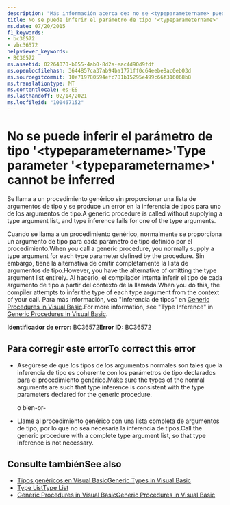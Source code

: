 ```yaml
---
description: "Más información acerca de: no se <typeparametername> puede inferir el parámetro de tipo ' '"
title: No se puede inferir el parámetro de tipo '<typeparametername>'
ms.date: 07/20/2015
f1_keywords:
- bc36572
- vbc36572
helpviewer_keywords:
- BC36572
ms.assetid: 02264070-b055-4ab0-8d2a-eac4d90d9fdf
ms.openlocfilehash: 3644857ca37ab94ba1771ff0c64eebe8ac0eb03d
ms.sourcegitcommit: 10e719780594efc781b15295e499c66f316068b8
ms.translationtype: MT
ms.contentlocale: es-ES
ms.lasthandoff: 02/14/2021
ms.locfileid: "100467152"
---
```

# <a name="type-parameter-typeparametername-cannot-be-inferred"></a><span data-ttu-id="1674f-103">No se puede inferir el parámetro de tipo '\<typeparametername>'</span><span class="sxs-lookup"><span data-stu-id="1674f-103">Type parameter '\<typeparametername>' cannot be inferred</span></span>

<span data-ttu-id="1674f-104">Se llama a un procedimiento genérico sin proporcionar una lista de argumentos de tipo y se produce un error en la inferencia de tipos para uno de los argumentos de tipo.</span><span class="sxs-lookup"><span data-stu-id="1674f-104">A generic procedure is called without supplying a type argument list, and type inference fails for one of the type arguments.</span></span>  
  
 <span data-ttu-id="1674f-105">Cuando se llama a un procedimiento genérico, normalmente se proporciona un argumento de tipo para cada parámetro de tipo definido por el procedimiento.</span><span class="sxs-lookup"><span data-stu-id="1674f-105">When you call a generic procedure, you normally supply a type argument for each type parameter defined by the procedure.</span></span> <span data-ttu-id="1674f-106">Sin embargo, tiene la alternativa de omitir completamente la lista de argumentos de tipo.</span><span class="sxs-lookup"><span data-stu-id="1674f-106">However, you have the alternative of omitting the type argument list entirely.</span></span> <span data-ttu-id="1674f-107">Al hacerlo, el compilador intenta inferir el tipo de cada argumento de tipo a partir del contexto de la llamada.</span><span class="sxs-lookup"><span data-stu-id="1674f-107">When you do this, the compiler attempts to infer the type of each type argument from the context of your call.</span></span> <span data-ttu-id="1674f-108">Para más información, vea "Inferencia de tipos" en [Generic Procedures in Visual Basic](../programming-guide/language-features/data-types/generic-procedures.md).</span><span class="sxs-lookup"><span data-stu-id="1674f-108">For more information, see "Type Inference" in [Generic Procedures in Visual Basic](../programming-guide/language-features/data-types/generic-procedures.md).</span></span>  
  
 <span data-ttu-id="1674f-109">**Identificador de error:** BC36572</span><span class="sxs-lookup"><span data-stu-id="1674f-109">**Error ID:** BC36572</span></span>  
  
## <a name="to-correct-this-error"></a><span data-ttu-id="1674f-110">Para corregir este error</span><span class="sxs-lookup"><span data-stu-id="1674f-110">To correct this error</span></span>  
  
- <span data-ttu-id="1674f-111">Asegúrese de que los tipos de los argumentos normales son tales que la inferencia de tipo es coherente con los parámetros de tipo declarados para el procedimiento genérico.</span><span class="sxs-lookup"><span data-stu-id="1674f-111">Make sure the types of the normal arguments are such that type inference is consistent with the type parameters declared for the generic procedure.</span></span>  
  
     <span data-ttu-id="1674f-112">o bien</span><span class="sxs-lookup"><span data-stu-id="1674f-112">-or-</span></span>  
  
- <span data-ttu-id="1674f-113">Llame al procedimiento genérico con una lista completa de argumentos de tipo, por lo que no sea necesaria la inferencia de tipos.</span><span class="sxs-lookup"><span data-stu-id="1674f-113">Call the generic procedure with a complete type argument list, so that type inference is not necessary.</span></span>  
  
## <a name="see-also"></a><span data-ttu-id="1674f-114">Consulte también</span><span class="sxs-lookup"><span data-stu-id="1674f-114">See also</span></span>

- [<span data-ttu-id="1674f-115">Tipos genéricos en Visual Basic</span><span class="sxs-lookup"><span data-stu-id="1674f-115">Generic Types in Visual Basic</span></span>](../programming-guide/language-features/data-types/generic-types.md)
- [<span data-ttu-id="1674f-116">Type List</span><span class="sxs-lookup"><span data-stu-id="1674f-116">Type List</span></span>](../language-reference/statements/type-list.md)
- [<span data-ttu-id="1674f-117">Generic Procedures in Visual Basic</span><span class="sxs-lookup"><span data-stu-id="1674f-117">Generic Procedures in Visual Basic</span></span>](../programming-guide/language-features/data-types/generic-procedures.md)
